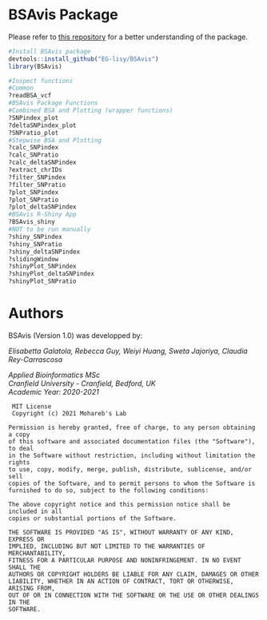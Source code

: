 # BSAvis Package
Please refer to [this repository](https://github.com/FadyMohareb/BSAvis_GP_2020) for a better understanding of the package.

```R
#Install BSAvis package
devtools::install_github("EG-lisy/BSAvis")
library(BSAvis)

#Inspect functions
#Common
?readBSA_vcf 
#BSAvis Package Functions
#Combined BSA and Plotting (wrapper functions)
?SNPindex_plot
?deltaSNPindex_plot  
?SNPratio_plot 
#Stepwise BSA and Plotting
?calc_SNPindex 
?calc_SNPratio 
?calc_deltaSNPindex 
?extract_chrIDs 
?filter_SNPindex 
?filter_SNPratio 
?plot_SNPindex 
?plot_SNPratio 
?plot_deltaSNPindex 
#BSAvis R-Shiny App
?BSAvis_shiny
#NOT to be run manually
?shiny_SNPindex 
?shiny_SNPratio 
?shiny_deltaSNPindex 
?slidingWindow
?shinyPlot_SNPindex 
?shinyPlot_deltaSNPindex 
?shinyPlot_SNPratio
```

# Authors

BSAvis (Version 1.0) was developped by:

_Elisabetta Galatola, Rebecca Guy, Weiyi Huang, Sweta Jajoriya, Claudia Rey-Carrascosa_

_Applied Bioinformatics MSc_<br>
_Cranfield University - Cranfield, Bedford, UK_<br>
_Academic Year: 2020-2021_

```
 MIT License
 Copyright (c) 2021 Mohareb's Lab

Permission is hereby granted, free of charge, to any person obtaining a copy
of this software and associated documentation files (the "Software"), to deal
in the Software without restriction, including without limitation the rights
to use, copy, modify, merge, publish, distribute, sublicense, and/or sell
copies of the Software, and to permit persons to whom the Software is
furnished to do so, subject to the following conditions:

The above copyright notice and this permission notice shall be included in all
copies or substantial portions of the Software.

THE SOFTWARE IS PROVIDED "AS IS", WITHOUT WARRANTY OF ANY KIND, EXPRESS OR
IMPLIED, INCLUDING BUT NOT LIMITED TO THE WARRANTIES OF MERCHANTABILITY,
FITNESS FOR A PARTICULAR PURPOSE AND NONINFRINGEMENT. IN NO EVENT SHALL THE
AUTHORS OR COPYRIGHT HOLDERS BE LIABLE FOR ANY CLAIM, DAMAGES OR OTHER
LIABILITY, WHETHER IN AN ACTION OF CONTRACT, TORT OR OTHERWISE, ARISING FROM,
OUT OF OR IN CONNECTION WITH THE SOFTWARE OR THE USE OR OTHER DEALINGS IN THE
SOFTWARE.
```